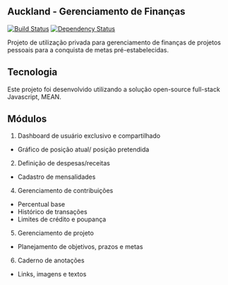 ## Auckland - Gerenciamento de Finanças
[![Build Status](https://travis-ci.org/RaphaelFuzaite/Fuzaite.Auckland.svg?branch=master)](https://travis-ci.org/RaphaelFuzaite/Fuzaite.Auckland)
[![Dependency Status](https://david-dm.org/RaphaelFuzaite/Fuzaite.Auckland.svg)](https://david-dm.org/RaphaelFuzaite/Fuzaite.Auckland)

Projeto de utilização privada para gerenciamento de finanças de projetos pessoais para a conquista de metas pré-estabelecidas.

## Tecnologia
Este projeto foi desenvolvido utilizando a solução open-source full-stack Javascript, MEAN.

## Módulos
1. Dashboard de usuário exclusivo e compartilhado
* Gráfico de posição atual/ posição pretendida

2. Definição de despesas/receitas
* Cadastro de mensalidades

4. Gerenciamento de contribuições
* Percentual base
* Histórico de transações
* Limites de crédito e poupança

5. Gerenciamento de projeto
* Planejamento de objetivos, prazos e metas

6. Caderno de anotações
* Links, imagens e textos
